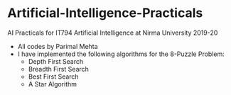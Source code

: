 # Artificial-Intelligence-Practicals
AI Practicals for IT794 Artificial Intelligence at Nirma University 2019-20
* All codes by Parimal Mehta
* I have implemented the following algorithms for the 8-Puzzle Problem:
  * Depth First Search
  * Breadth First Search
  * Best First Search
  * A Star Algorithm
